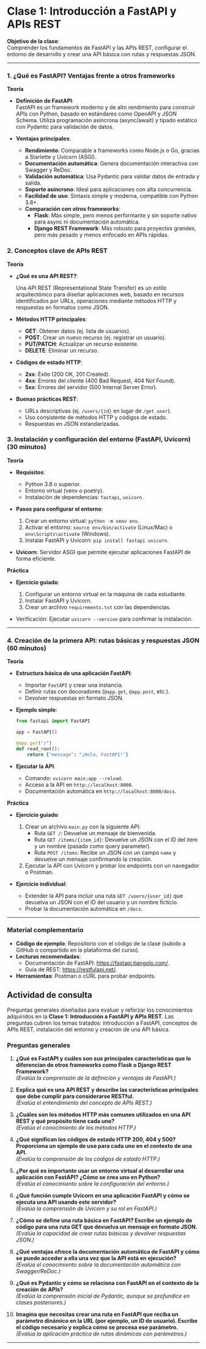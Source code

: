 # Clase 1: Introducción a FastAPI y APIs REST

**Objetivo de la clase**:  
Comprender los fundamentos de FastAPI y las APIs REST, configurar el entorno de desarrollo y crear una API básica con rutas y respuestas JSON.

---

### 1. ¿Qué es FastAPI? Ventajas frente a otros frameworks 

**Teoría**  
- **Definición de FastAPI**:  
  FastAPI es un framework moderno y de alto rendimiento para construir APIs con Python, basado en estándares como OpenAPI y JSON Schema. Utiliza programación asíncrona (async/await) y tipado estático con Pydantic para validación de datos.
  
- **Ventajas principales**:  
  - **Rendimiento**: Comparable a frameworks como Node.js o Go, gracias a Starlette y Uvicorn (ASGI).  
  - **Documentación automática**: Genera documentación interactiva con Swagger y ReDoc.  
  - **Validación automática**: Usa Pydantic para validar datos de entrada y salida.  
  - **Soporte asíncrono**: Ideal para aplicaciones con alta concurrencia.  
  - **Facilidad de uso**: Sintaxis simple y moderna, compatible con Python 3.8+.  
  - **Comparación con otros frameworks**:  
    - **Flask**: Más simple, pero menos performante y sin soporte nativo para async ni documentación automática.  
    - **Django REST Framework**: Más robusto para proyectos grandes, pero más pesado y menos enfocado en APIs rápidas.  


### 2. Conceptos clave de APIs REST 

**Teoría**  
- **¿Qué es una API REST?**:  
  
  Una API REST (Representational State Transfer) es un estilo arquitectónico para diseñar aplicaciones web, basado en recursos identificados por URLs, operaciones mediante métodos HTTP y respuestas en formatos como JSON.  

- **Métodos HTTP principales**:  

  - **GET**: Obtener datos (ej. lista de usuarios).  
  - **POST**: Crear un nuevo recurso (ej. registrar un usuario).  
  - **PUT/PATCH**: Actualizar un recurso existente.  
  - **DELETE**: Eliminar un recurso.  
- **Códigos de estado HTTP**:  

  - **2xx**: Éxito (200 OK, 201 Created).  
  - **4xx**: Errores del cliente (400 Bad Request, 404 Not Found).  
  - **5xx**: Errores del servidor (500 Internal Server Error).  
- **Buenas prácticas REST**:  

  - URLs descriptivas (ej. `/users/{id}` en lugar de `/get_user`).  
  - Uso consistente de métodos HTTP y códigos de estado.  
  - Respuestas en JSON estandarizadas.


### 3. Instalación y configuración del entorno (FastAPI, Uvicorn) (30 minutos)

**Teoría**  
- **Requisitos**: 
 
  - Python 3.8 o superior.  
  - Entorno virtual (venv o poetry).  
  - Instalación de dependencias: `fastapi`, `uvicorn`.  
  
- **Pasos para configurar el entorno**: 
 
  1. Crear un entorno virtual: `python -m venv env`.  
  2. Activar el entorno: `source env/bin/activate` (Linux/Mac) o `env\Scripts\activate` (Windows).  
  3. Instalar FastAPI y Uvicorn: `pip install fastapi uvicorn`.  
   
- **Uvicorn**: Servidor ASGI que permite ejecutar aplicaciones FastAPI de forma eficiente.

**Práctica**  
- **Ejercicio guiado**: 
 
  1. Configurar un entorno virtual en la máquina de cada estudiante.  
  2. Instalar FastAPI y Uvicorn.  
  3. Crear un archivo `requirements.txt` con las dependencias.  
- Verificación: Ejecutar `uvicorn --version` para confirmar la instalación.

---

### 4. Creación de la primera API: rutas básicas y respuestas JSON (60 minutos)

**Teoría**  
- **Estructura básica de una aplicación FastAPI**:  

  - Importar `FastAPI` y crear una instancia.  
  - Definir rutas con decoradores (`@app.get`, `@app.post`, etc.).  
  - Devolver respuestas en formato JSON.  
- **Ejemplo simple**:

  ```python
  from fastapi import FastAPI

  app = FastAPI()

  @app.get("/")
  def read_root():
      return {"message": "¡Hola, FastAPI!"}
  ```
- **Ejecutar la API**:  
  - Comando: `uvicorn main:app --reload`.  
  - Acceso a la API en `http://localhost:8000`.  
  - Documentación automática en `http://localhost:8000/docs`.

**Práctica**  
- **Ejercicio guiado**:  

  1. Crear un archivo `main.py` con la siguiente API:  
     - Ruta `GET /`: Devuelve un mensaje de bienvenida.  
     - Ruta `GET /items/{item_id}`: Devuelve un JSON con el ID del item y un nombre (pasado como query parameter).  
     - Ruta `POST /items`: Recibe un JSON con un campo `name` y devuelve un mensaje confirmando la creación.  
  2. Ejecutar la API con Uvicorn y probar los endpoints con un navegador o Postman.  
- **Ejercicio individual**: 
 
  - Extender la API para incluir una ruta `GET /users/{user_id}` que devuelva un JSON con el ID del usuario y un nombre ficticio.  
  - Probar la documentación automática en `/docs`.

---

### Material complementario
- **Código de ejemplo**: Repositorio con el código de la clase (subido a GitHub o compartido en la plataforma del curso).  
- **Lecturas recomendadas**:  
  - Documentación de FastAPI: https://fastapi.tiangolo.com/.  
  - Guía de REST: https://restfulapi.net/.  
- **Herramientas**: Postman o cURL para probar endpoints.

## Actividad de consulta

Preguntas generales diseñadas para evaluar y reforzar los conocimientos adquiridos en la **Clase 1: Introducción a FastAPI y APIs REST**. Las preguntas cubren los temas tratados: introducción a FastAPI, conceptos de APIs REST, instalación del entorno y creación de una API básica.


### Preguntas generales

1. **¿Qué es FastAPI y cuáles son sus principales características que lo diferencian de otros frameworks como Flask o Django REST Framework?**  
   *(Evalúa la comprensión de la definición y ventajas de FastAPI.)*

2. **Explica qué es una API REST y describe las características principales que debe cumplir para considerarse RESTful.**  
   *(Evalúa el entendimiento del concepto de APIs REST.)*

3. **¿Cuáles son los métodos HTTP más comunes utilizados en una API REST y qué propósito tiene cada uno?**  
   *(Evalúa el conocimiento de los métodos HTTP.)*

4. **¿Qué significan los códigos de estado HTTP 200, 404 y 500? Proporciona un ejemplo de uso para cada uno en el contexto de una API.**  
   *(Evalúa la comprensión de los códigos de estado HTTP.)*

5. **¿Por qué es importante usar un entorno virtual al desarrollar una aplicación con FastAPI? ¿Cómo se crea uno en Python?**  
   *(Evalúa el conocimiento sobre la configuración del entorno.)*

6. **¿Qué función cumple Uvicorn en una aplicación FastAPI y cómo se ejecuta una API usando este servidor?**  
   *(Evalúa la comprensión de Uvicorn y su rol en FastAPI.)*

7. **¿Cómo se define una ruta básica en FastAPI? Escribe un ejemplo de código para una ruta GET que devuelva un mensaje en formato JSON.**  
   *(Evalúa la capacidad de crear rutas básicas y devolver respuestas JSON.)*

8. **¿Qué ventajas ofrece la documentación automática de FastAPI y cómo se puede acceder a ella una vez que la API está en ejecución?**  
   *(Evalúa el conocimiento sobre la documentación automática con Swagger/ReDoc.)*

9. **¿Qué es Pydantic y cómo se relaciona con FastAPI en el contexto de la creación de APIs?**  
   *(Evalúa la comprensión inicial de Pydantic, aunque se profundice en clases posteriores.)*

10. **Imagina que necesitas crear una ruta en FastAPI que reciba un parámetro dinámico en la URL (por ejemplo, un ID de usuario). Escribe el código necesario y explica cómo se procesa ese parámetro.**  
    *(Evalúa la aplicación práctica de rutas dinámicas con parámetros.)*

---


